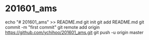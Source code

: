 # 201601_ams
echo "# 201601_ams" >> README.md
git init
git add README.md
git commit -m "first commit"
git remote add origin https://github.com/ychihoo/201601_ams.git
git push -u origin master

